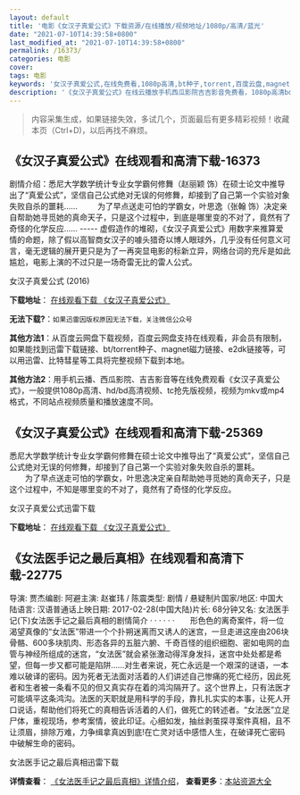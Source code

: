 ```yaml
---
layout: default
title: '电影《女汉子真爱公式》下载资源/在线播放/视频地址/1080p/高清/蓝光'
date: "2021-07-10T14:39:58+0800"
last_modified_at: "2021-07-10T14:39:58+0800"
permalink: /16373/
categories: 电影
cover:
tags: 电影
keywords: '女汉子真爱公式,在线免费看,1080p高清,bt种子,torrent,百度云盘,magnet,磁力链,迅雷下载资源'
description: '《女汉子真爱公式》在线云播放手机西瓜影院吉吉影音免费看，1080p高清bd/hd未删减完整版和tc抢先枪版，mkv/mp4格式，附带bt/torrent种子、magnet/磁力链、百度云盘、网盘资源迅雷下载链接'
---
```


>内容采集生成，如果链接失效，多试几个，页面最后有更多精彩视频！收藏本页（Ctrl+D)，以后再找不麻烦。


## 《女汉子真爱公式》在线观看和高清下载-16373

剧情介绍：悉尼大学数学统计专业女学霸何修舞（赵丽颖 饰）在硕士论文中推导出了“真爱公式”，坚信自己公式绝对无误的何修舞，却接到了自己第一个实验对象失败自杀的噩耗……  　　为了早点送走可怕的学霸女，叶思逸（张翰 饰）决定亲自帮助她寻觅她的真命天子，只是这个过程中，到底是哪里变的不对了，竟然有了奇怪的化学反应…… ----- 虚假造作的堆砌，《女汉子真爱公式》用数字来推算爱情的命题，除了假以高智商女汉子的噱头猎奇以博人眼球外，几乎没有任何意义可言，毫无逻辑的展开更只是为了一再突显电影的标新立异，网络台词的充斥是如此尴尬，电影上演的不过只是一场奇雷无比的雷人公式。


女汉子真爱公式 (2016)

**下载地址**： [在线观看下载 《女汉子真爱公式》](https://www.btbtdy.me/btdy/dy4087.html) 


**无法下载?**：`如果迅雷因版权原因无法下载，关注微信公众号 `

**其他方法1**：从百度云网盘下载视频，百度云网盘支持在线观看，非会员有限制，如果能找到迅雷下载链接、bt/torrent种子、magnet磁力链接、e2dk链接等，可以用迅雷、比特彗星等工具将完整视频下载到本地。

**其他方法2**：用手机云播、西瓜影院、吉吉影音等在线免费观看《女汉子真爱公式》，一般提供1080p高清、hd/bd高清视频、tc抢先版视频，视频为mkv或mp4格式，不同站点视频质量和播放速度不同。


## 《女汉子真爱公式》在线观看和高清下载-25369

悉尼大学数学统计专业女学霸何修舞在硕士论文中推导出了“真爱公式”，坚信自己公式绝对无误的何修舞，却接到了自己第一个实验对象失败自杀的噩耗。<br />　　为了早点送走可怕的学霸女，叶思逸决定亲自帮助她寻觅她的真命天子，只是这个过程中，不知是哪里变的不对了，竟然有了奇怪的化学反应。<!---剧情end--->


女汉子真爱公式迅雷下载

**下载地址**： [在线观看下载 《女汉子真爱公式》](https://www.993dy.com//vod-detail-id-22754.html) 


## 《女法医手记之最后真相》在线观看和高清下载-22775

导演: 贾杰编剧: 阿避主演: 赵崔玮 / 陈震类型: 剧情 / 悬疑制片国家/地区: 中国大陆语言: 汉语普通话上映日期: 2017-02-28(中国大陆)片长: 68分钟又名: 女法医手记(下)女法医手记之最后真相的剧情简介  ·  ·  ·  ·  ·  ·　　形色色的离奇案件，将一位渴望真像的“女法医”带进一个个扑朔迷离而又诱人的迷宫，一旦走进这座由206块骨骼、600多块肌肉、形态各异的五脏六腑、千奇百怪的组织细胞、密如电网的血管与神经所组成的迷宫，“女法医”就会紧张激动得浑身发抖，迷宫中处处都是希望，但每一步又都可能是陷阱......对生者来说，死亡永远是一个艰深的谜语，一本难以破译的密码。因为死者无法面对活着的人们讲述自己惨痛的死亡经历，因此死者和生者被一条看不见的但又真实存在着的鸿沟隔开了。这个世界上，只有法医才可能填平这条鸿沟。法医的天职就是用科学的手段，靠扎扎实实的本事，让死人开口说话，帮助他们将死亡的真相告诉活着的人们，做死亡的转述者。“女法医”立足尸体，重视现场，参考案情，彼此印证。心细如发，抽丝剥茧探寻案件真相，且不让须眉，排除万难，力争缉拿真凶到底!在亡灵对话中感悟人生，在破译死亡密码中破解生命的密码。


女法医手记之最后真相迅雷下载

**详情查看**： [《女法医手记之最后真相》详情介绍](/movie/22775/)， **查看更多**：[本站资源大全](/movie/t/all/)

